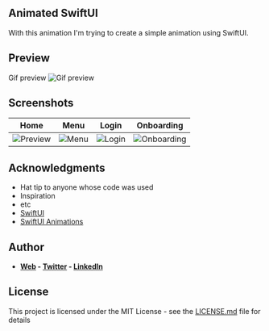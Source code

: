 ## Animated SwiftUI

With this animation I'm trying to create a simple animation using SwiftUI.

## Preview
Gif preview
![Gif preview](https://firebasestorage.googleapis.com/v0/b/portafolio-rt.appspot.com/o/demo.gif?alt=media&token=631f2250-12d0-44e0-a6ae-8a990e1fbfca)



## Screenshots

| Home | Menu | Login | Onboarding |
|-----------|----------------|----------------|----------------|
| ![Preview](https://firebasestorage.googleapis.com/v0/b/portafolio-rt.appspot.com/o/1.png?alt=media&token=5e922ea8-8da1-4b2d-ac18-213e9341680f) | ![Menu](https://firebasestorage.googleapis.com/v0/b/portafolio-rt.appspot.com/o/2.png?alt=media&token=9e7f42b1-1c0e-44b3-bd17-8e8f26b471a1)| ![Login](https://firebasestorage.googleapis.com/v0/b/portafolio-rt.appspot.com/o/4.png?alt=media&token=67b014aa-eb9d-4da3-bce3-4eb4a9c1f61c)| ![Onboarding](https://firebasestorage.googleapis.com/v0/b/portafolio-rt.appspot.com/o/3.png?alt=media&token=928cd234-f8a2-405e-9926-946635b50c06) |

## Acknowledgments
* Hat tip to anyone whose code was used
* Inspiration
* etc
* [SwiftUI](https://developer.apple.com/xcode/swiftui/)
* [SwiftUI Animations](https://www.hackingwithswift.com/books/ios-swiftui/swiftui-animations)

## Author
* **[Web]('https://www.roger-torres.dev/') - [Twitter]('https://twitter.com/roger_torres') - [LinkedIn]('https://www.linkedin.com/in/rogelio-torres/')**

## License
This project is licensed under the MIT License - see the [LICENSE.md](LICENSE.md) file for details
